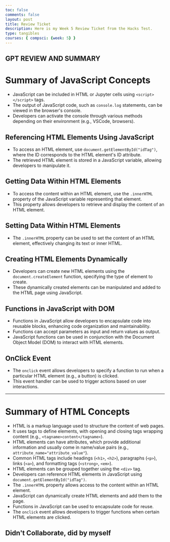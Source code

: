 ```yaml
---
toc: false
comments: false
layout: post
title: Review Ticket
description: Here is my Week 5 Review Ticket from the Hacks Test.
type: tangibles
courses: { compsci: {week: 5} }
---
```


## GPT REVIEW AND SUMMARY

# Summary of JavaScript Concepts

- JavaScript can be included in HTML or Jupyter cells using `<script></script>` tags.
- The output of JavaScript code, such as `console.log` statements, can be viewed in the browser's console.
- Developers can activate the console through various methods depending on their environment (e.g., VSCode, browsers).

## Referencing HTML Elements Using JavaScript

- To access an HTML element, use `document.getElementById("idTag")`, where the ID corresponds to the HTML element's ID attribute.
- The retrieved HTML element is stored in a JavaScript variable, allowing developers to manipulate it.

## Getting Data Within HTML Elements

- To access the content within an HTML element, use the `.innerHTML` property of the JavaScript variable representing that element.
- This property allows developers to retrieve and display the content of an HTML element.

## Setting Data Within HTML Elements

- The `.innerHTML` property can be used to set the content of an HTML element, effectively changing its text or inner HTML.

## Creating HTML Elements Dynamically

- Developers can create new HTML elements using the `document.createElement` function, specifying the type of element to create.
- These dynamically created elements can be manipulated and added to the HTML page using JavaScript.

## Functions in JavaScript with DOM

- Functions in JavaScript allow developers to encapsulate code into reusable blocks, enhancing code organization and maintainability.
- Functions can accept parameters as input and return values as output.
- JavaScript functions can be used in conjunction with the Document Object Model (DOM) to interact with HTML elements.

## OnClick Event

- The `onclick` event allows developers to specify a function to run when a particular HTML element (e.g., a button) is clicked.
- This event handler can be used to trigger actions based on user interactions.

---

# Summary of HTML Concepts

- HTML is a markup language used to structure the content of web pages.
- It uses tags to define elements, with opening and closing tags wrapping content (e.g., `<tagname>content</tagname>`).
- HTML elements can have attributes, which provide additional information and usually come in name/value pairs (e.g., `attribute_name="attribute_value"`).
- Common HTML tags include headings (`<h1>`, `<h2>`), paragraphs (`<p>`), links (`<a>`), and formatting tags (`<strong>`, `<em>`).
- HTML elements can be grouped together using the `<div>` tag.
- Developers can reference HTML elements in JavaScript using `document.getElementById("idTag")`.
- The `.innerHTML` property allows access to the content within an HTML element.
- JavaScript can dynamically create HTML elements and add them to the page.
- Functions in JavaScript can be used to encapsulate code for reuse.
- The `onclick` event allows developers to trigger functions when certain HTML elements are clicked.


## Didn't Collaborate, did by myself
